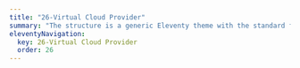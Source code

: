 ```yaml
---
title: "26-Virtual Cloud Provider"
summary: "The structure is a generic Eleventy theme with the standard folder and file names."
eleventyNavigation:
  key: 26-Virtual Cloud Provider
  order: 26
---
```

